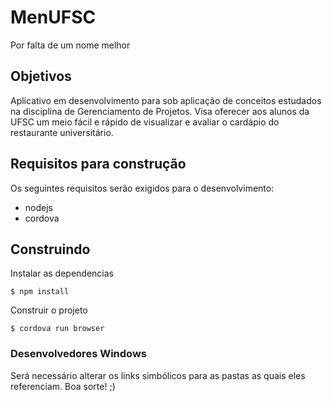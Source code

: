 # MenUFSC
Por falta de um nome melhor

## Objetivos

Aplicativo em desenvolvimento para sob aplicação de conceitos estudados na disciplina de Gerenciamento de Projetos. Visa oferecer aos alunos da UFSC um meio fácil e rápido de visualizar e avaliar o cardápio do restaurante universitário.

## Requisitos para construção
Os seguintes requisitos serão exigidos para o desenvolvimento:
* nodejs
* cordova

## Construindo

Instalar as dependencias

```
$ npm install
```

Construir o projeto

```
$ cordova run browser
```

### Desenvolvedores Windows

Será necessário alterar os links simbólicos para as pastas as quais eles referenciam. Boa sorte! ;)
